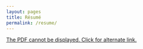 ```yaml
---
layout: pages
title: Résumé
permalink: /resume/
---
```


<object width="600" height="500" type="application/pdf" data="/Contract.pdf?#view=FitH&scrollbar=0&toolbar=0&navpanes=0">
    <p><a href="/Contract.pdf">The PDF cannot be displayed. Click for alternate link.</a></p>
</object>
